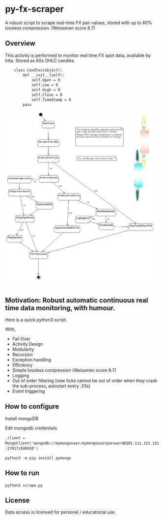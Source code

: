 # py-fx-scraper
A robust script to scrape real-time FX pair values, stored with up to 80% lossless compression. (Weissmen score 8.7) 

## Overview

This activity is performed to monitor real time FX spot data, available by http. Stored as 60s OHLC candles. 

        class Candles(object):
            def __init__(self):
                self.Open = 0
                self.Low = 0
                self.High = 9
                self.Close = 0
                self.TimeStamp = 0
            pass   

![](FXScrapeActivityDiagram.png?raw=true)

## Motivation: Robust automatic continuous real time data monitoring, with humour.

Here is a quick python3 script.   

With,

* Fail Over
* Activity Design  
* Modularity
* Recursion
* Exception handling
* Efficiency
* Simple lossless compression (Weissmen score 8.7)
* Logging 
* Out of order filtering (new ticks cannot be out of order when they crash the sub-process, autostart every .33s)
* Event triggering

## How to configure

Install mongoDB

Edit mongodb credentials

`_client = MongoClient('mongodb://mymongouser:mymongouserpassword@101.111.121.131:27017/EURUSD')`

`python3 -m pip install pymongo`

## How to run

`python3 scrape.py`

## License

Data access is licensed for personal / educational use.   















